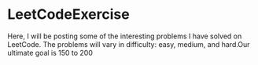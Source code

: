 # LeetCodeExercise
Here, I will be posting some of the interesting problems I have solved on LeetCode. The problems will vary in difficulty: easy, medium, and hard.Our ultimate goal is 150 to 200 
